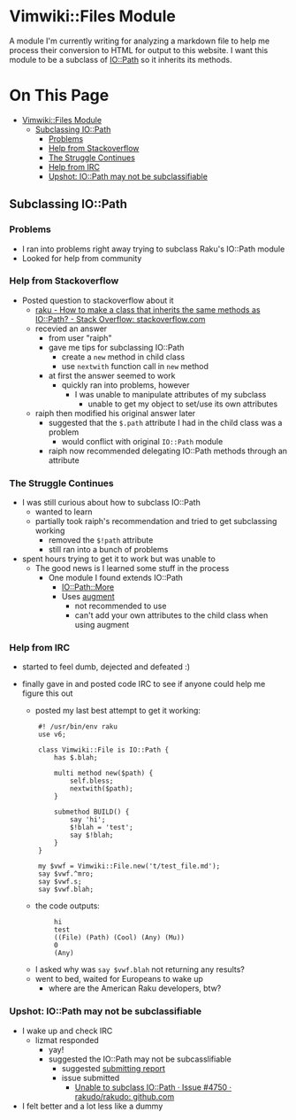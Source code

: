 # Vimwiki::Files Module

A module I'm currently writing for analyzing a markdown file to help me process
their conversion to HTML for output to this website. I want this module to be a
subclass of [IO::Path](https://docs.raku.org/type/IO::Path) so it inherits its
methods.

# On This Page

- [Vimwiki::Files Module](#vimwikifiles-module)
    - [Subclassing IO::Path](#subclassing-iopath)
        - [Problems](#problems)
        - [Help from Stackoverflow](#help-from-stackoverflow)
        - [The Struggle Continues](#the-struggle-continues)
        - [Help from IRC](#help-from-irc)
        - [Upshot: IO::Path may not be subclassifiable](#upshot-iopath-may-not-be-subclassifiable)
## Subclassing IO::Path

### Problems
* I ran into problems right away trying to subclass Raku's IO::Path module
* Looked for help from community

### Help from Stackoverflow
* Posted question to stackoverflow about it
    * [raku - How to make a class that inherits the same methods as IO::Path? - Stack Overflow: stackoverflow.com](https://stackoverflow.com/questions/70919945/how-to-make-a-class-that-inherits-the-same-methods-as-iopath/70920126#70920126)
    * recevied an answer
        * from user "raiph"
        * gave me tips for subclassing IO::Path
            * create a `new` method in child class
            * use `nextwith` function call in `new` method
        * at first the answer seemed to work
            * quickly ran into problems, however
                * I was unable to manipulate attributes of my subclass
                    * unable to get my object to set/use its own attributes
    * raiph then modified his original answer later
        * suggested that the `$.path` attribute I had in the child class was a problem
            * would conflict with original `IO::Path` module
        * raiph now recommended delegating IO::Path methods through an attribute
### The Struggle Continues
* I was still curious about how to subclass IO::Path
    * wanted to learn 
    * partially took raiph's recommendation and tried to get subclassing working
        * removed the `$!path` attribute 
        * still ran into a bunch of problems 
* spent hours trying to get it to work but was unable to
    * The good news is I learned some stuff in the process 
        * One module I found extends IO::Path
            * [IO::Path::More ](https://raku.land/github:labster/IO::Path::More)
            * Uses [augment](https://docs.raku.org/syntax/augment)
                * not recommended to use 
                * can't add your own attributes to the child class when using augment
### Help from IRC
* started to feel dumb, dejected and defeated :)
* finally gave in and posted code IRC to see if anyone could help me figure this out
    * posted my last best attempt to get it working:
    
    ```
        #! /usr/bin/env raku
        use v6;

        class Vimwiki::File is IO::Path {
            has $.blah;

            multi method new($path) {
                self.bless;
                nextwith($path);
            }

            submethod BUILD() {
                say 'hi';
                $!blah = 'test';
                say $!blah;
            }
        }

        my $vwf = Vimwiki::File.new('t/test_file.md');
        say $vwf.^mro;
        say $vwf.s;
        say $vwf.blah;
    ```
    
    
    * the code outputs:
        
        
    ```
            hi
            test
            ((File) (Path) (Cool) (Any) (Mu))
            0
            (Any)
    ```
    
    * I asked why was `say $vwf.blah` not returning any results?
    * went to bed, waited for Europeans to wake up
        * where are the American Raku developers, btw? 

### Upshot: IO::Path may not be subclassifiable
* I wake up and check IRC
    * lizmat responded
        * yay! 
        * suggested the IO::Path may not be subcasslifiable 
            * suggested [submitting report](https://github.com/rakudo/rakudo/issues/new)
            * issue submitted 
                *  [Unable to subclass IO::Path · Issue #4750 · rakudo/rakudo: github.com](https://github.com/rakudo/rakudo/issues/4750)
* I felt better and a lot less like a dummy
